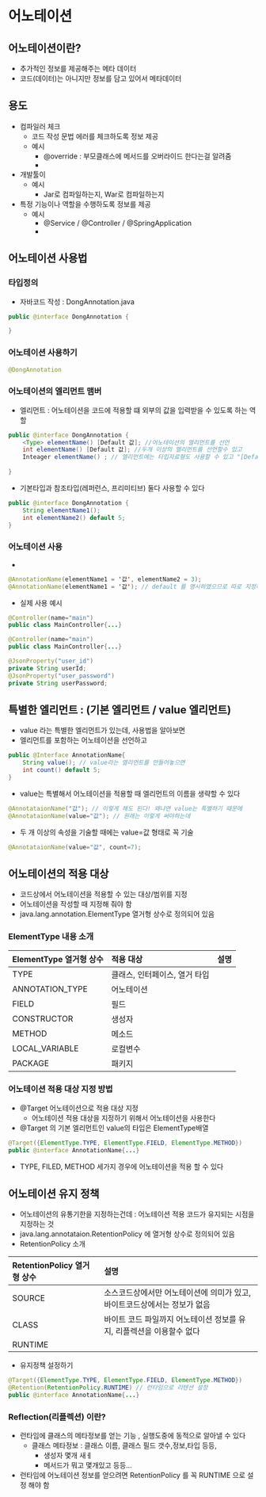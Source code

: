 # 어노테이션

## 어노테이션이란?
- 추가적인 정보를 제공해주는 메타 데이터
- 코드(데이터)는 아니지만 정보를 담고 있어서 메타데이터 

## 용도
- 컴파일러 체크
  - 코드 작성 문법 에러를 체크하도록 정보 제공
  - 예시
    - @override : 부모클래스에 메서드를 오버라이드 한다는걸 알려줌
    - 
- 개발툴이
  - 예시
    - Jar로 컴파일하는지, War로 컴파일하는지 
- 특정 기능이나 역할을 수행하도록 정보를 제공
  - 예시
    - @Service / @Controller / @SpringApplication
    -

## 어노테이션 사용법

### 타입정의
- 자바코드 작성 : DongAnnotation.java
```java
public @interface DongAnnotation {

}
```

### 어노테이션 사용하기
```java
@DongAnnotation
```

### 어노테이션의 엘리먼트 맴버
- 엘리먼트 : 어노테이션을 코드에 적용할 떄 외부의 값을 입력받을 수 있도록 하는 역할
```java
public @interface DongAnnotation {
    <Type> elementName() [Default 값]; //어노테이션의 엘리먼트를 선언
    int elementName() [Default 값]; //두개 이상의 엘리먼트를 선언할수 있고
    Inteager elementName() ; // 엘리먼트에는 타입자료형도 사용할 수 있고 "[Default 값]" 도 없어도 된다
    
}
```
- 기본타입과 참조타입(레퍼런스, 프리미티브) 둘다 사용할 수 있다
```java
public @interface DongAnnotation {
    String elementName1();
    int elementName2() default 5;
}
```
### 어노테이션 사용
- 
```java
@AnnotationName(elementName1 = '값', elementName2 = 3);
@AnnotationName(elementName1 = '값'); // default 를 명시하였으므로 따로 지정하지 않아도 된다
```
- 실제 사용 예시
```java
@Controller(name="main")
public class MainController{...}
```
```java
@Controller(name="main")
public class MainController{...}
```
```java
@JsonProperty("user_id")
private String userId;
@JsonProperty("user_password")
private String userPassword;
```

## 특별한 엘리먼트 : (기본 엘리먼트 / value 엘리먼트)
- value 라는 특별한 엘리먼트가 있는데, 사용법을 알아보면
- 엘리먼트를 포함하는 어노테이션을 선언하고
```java
public @Interface AnnotationName{
    String value(); // value라는 엘리먼트를 만들어놓으면
    int count() default 5;
}
```
- value는 특별해서 어노테이션을 적용할 때 엘리먼트의 이름을 생략할 수 있다
```java
@AnnotataionName("값"); // 이렇게 해도 된다! 왜냐면 value는 특별하기 때문에
@AnnotataionName(value="값"); // 원래는 이렇게 써야하는데
```
- 두 개 이상의 속성을 기술할 때에는 value=값 형태로 꼭 기술
```java
@AnnotataionName(value="값", count=7);
```

## 어노테이션의 적용 대상
- 코드상에서 어노테이션을 적용할 수 있는 대상/범위를 지정
- 어노테이션을 작성할 때 지정해 줘야 함
- java.lang.annotation.ElementType 열거형 상수로 정의되어 있음

### ElementType 내용 소개

|ElementType 열거형 상수 | 적용 대상 |설명|
| :------ | :--- | :--- | 
|TYPE|클래스, 인터페이스, 열거 타입||
|ANNOTATION_TYPE|어노테이션||
|FIELD|필드||
|CONSTRUCTOR|생성자||
|METHOD|메소드||
|LOCAL_VARIABLE|로컬변수||
|PACKAGE|패키지||

### 어노테이션 적용 대상 지정 방법
- @Target 어노테이션으로 적용 대상 지정
  - 어노테이션 적용 대상을 지정하기 위해서 어노테이션을 사용한다
- @Target 의 기본 엘리먼트인 value의 타입은 ElementType배열
```java
@Target({ElementType.TYPE, ElementType.FIELD, ElementType.METHOD})
public @interface AnnotationName{...}
```
- TYPE, FILED, METHOD 세가지 경우에 어노테이션을 적용 할 수 있다

## 어노테이션 유지 정책
- 어노테이션의 유통기한을 지정하는건데 : 어노테이션 적용 코드가 유지되는 시점을 지정하는 것
- java.lang.annotataion.RetentionPolicy 에 열거형 상수로 정의되어 있음
- RetentionPolicy 소개

|RetentionPolicy 열거형 상수|설명|
| :-- | :-- |
|SOURCE|소스코드상에서만 어노테이션에 의미가 있고, 바이트코드상에서는 정보가 없음|
|CLASS|바이트 코드 파일까지 어노테이션 정보를 유지, 리플렉션을 이용할수 없다|
|RUNTIME||

- 유지정책 설정하기
```java
@Target({ElementType.TYPE, ElementType.FIELD, ElementType.METHOD})
@Retention(RetentionPolicy.RUNTIME) // 런타임으로 리텐션 설정
public @interface AnnotationName{...}
```

### Reflection(리플렉션) 이란?
- 런타임에 클래스의 메타정보를 얻는 기능 , 실행도중에 동적으로 알아낼 수 있다
  - 클래스 메타정보 : 클래스 이름, 클래스 필드 갯수,정보,타입 등등, 
    - 생성자 몇개 새ㅔ
    - 메서드가 뭐고 몇개있고 등등...
- 런타임에 어노테이션 정보를 얻으려면 RetentionPolicy 를 꼭 RUNTIME 으로 설정 해야 함
